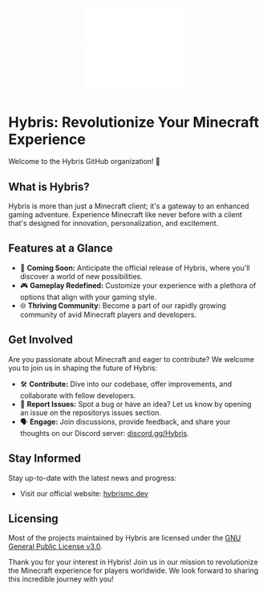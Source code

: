 <div align="center">
  <img src="./../logo.png" alt="Hybris Logo" width="200">
</div>

# Hybris: Revolutionize Your Minecraft Experience

Welcome to the Hybris GitHub organization! 🚀

## What is Hybris?

Hybris is more than just a Minecraft client; it's a gateway to an enhanced gaming adventure. Experience Minecraft like never before with a client that's designed for innovation, personalization, and excitement.

## Features at a Glance

- 🌟 **Coming Soon:** Anticipate the official release of Hybris, where you'll discover a world of new possibilities.
- 🎮 **Gameplay Redefined:** Customize your experience with a plethora of options that align with your gaming style.
- 🌐 **Thriving Community:** Become a part of our rapidly growing community of avid Minecraft players and developers.

## Get Involved

Are you passionate about Minecraft and eager to contribute? We welcome you to join us in shaping the future of Hybris:

- 🛠️ **Contribute:** Dive into our codebase, offer improvements, and collaborate with fellow developers.
- 🐛 **Report Issues:** Spot a bug or have an idea? Let us know by opening an issue on the repositorys issues section.
- 🗣️ **Engage:** Join discussions, provide feedback, and share your thoughts on our Discord server: [discord.gg/Hybris](https://discord.gg/Hybris).

## Stay Informed

Stay up-to-date with the latest news and progress:

- Visit our official website: [hybrismc.dev](https://hybrismc.dev)

## Licensing

Most of the projects maintained by Hybris are licensed under the [GNU General Public License v3.0](../LICENSE).

Thank you for your interest in Hybris! Join us in our mission to revolutionize the Minecraft experience for players worldwide. We look forward to sharing this incredible journey with you!
